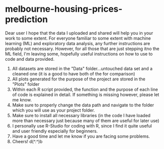 # melbourne-housing-prices-prediction

Dear user I hope that the data I uploaded and shared will help you in your work to some extent.
For everyone familiar to some extent with machine learning (ML) and exploratory data analysis, any further
instructions are probably not necessary. However, for all those that are just stepping itno the ML field,
I'm leaving some, hopefully useful instructions on how to use to code and data provided.

1) All datasets are stored in the "Data" folder...untouched data set and a cleaned one (it is a good to have both of the for comparison)
2) All plots generated for the purpose of the project are stored in the "Plots" folder
3) Within each R script provided, the function and the purpose of each line of code is explained in detail.
   If something is missing however, please let me know.
4) Make sure to properly change the data path and navigate to the folder which you will use as your project folder.
5) Make sure to install all necessary libraries (in the code I have loaded more than necessary just because many of them are useful for later use)
6) I personally use R-Studio for coding with R, since I find it quite useful and user friendly especially for beginners.
7) Have a good time and let me know if you are facing some problems.
8) Cheers! d(^.^)b 
